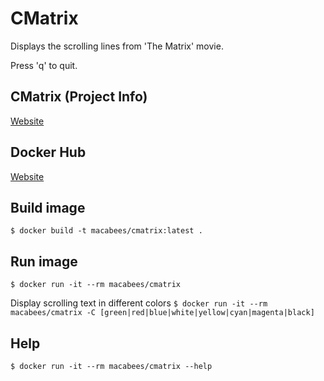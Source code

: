 # CMatrix
Displays the scrolling lines from 'The Matrix' movie. 

Press 'q' to quit.

## CMatrix (Project Info)
[Website](https://www.asty.org/cmatrix/)

## Docker Hub
[Website](https://hub.docker.com/r/macabees/cmatrix/)

## Build image
`$ docker build -t macabees/cmatrix:latest .`

## Run image
`$ docker run -it --rm macabees/cmatrix`

Display scrolling text in different colors 
`$ docker run -it --rm macabees/cmatrix -C [green|red|blue|white|yellow|cyan|magenta|black]`

## Help
`$ docker run -it --rm macabees/cmatrix --help`
